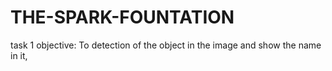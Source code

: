 # THE-SPARK-FOUNTATION
task 1 objective:
To detection of the object in the image and show the name in it,
